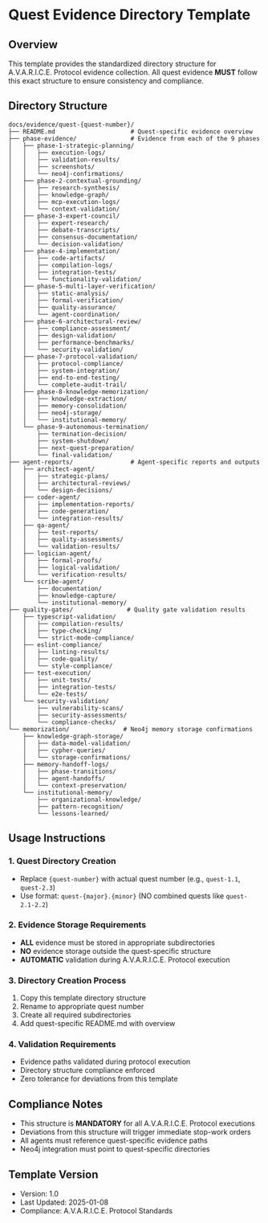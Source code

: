 # Quest Evidence Directory Template

## Overview

This template provides the standardized directory structure for A.V.A.R.I.C.E. Protocol evidence collection. All quest evidence **MUST** follow this exact structure to ensure consistency and compliance.

## Directory Structure

```
docs/evidence/quest-{quest-number}/
├── README.md                     # Quest-specific evidence overview
├── phase-evidence/               # Evidence from each of the 9 phases
│   ├── phase-1-strategic-planning/
│   │   ├── execution-logs/
│   │   ├── validation-results/
│   │   ├── screenshots/
│   │   └── neo4j-confirmations/
│   ├── phase-2-contextual-grounding/
│   │   ├── research-synthesis/
│   │   ├── knowledge-graph/
│   │   ├── mcp-execution-logs/
│   │   └── context-validation/
│   ├── phase-3-expert-council/
│   │   ├── expert-research/
│   │   ├── debate-transcripts/
│   │   ├── consensus-documentation/
│   │   └── decision-validation/
│   ├── phase-4-implementation/
│   │   ├── code-artifacts/
│   │   ├── compilation-logs/
│   │   ├── integration-tests/
│   │   └── functionality-validation/
│   ├── phase-5-multi-layer-verification/
│   │   ├── static-analysis/
│   │   ├── formal-verification/
│   │   ├── quality-assurance/
│   │   └── agent-coordination/
│   ├── phase-6-architectural-review/
│   │   ├── compliance-assessment/
│   │   ├── design-validation/
│   │   ├── performance-benchmarks/
│   │   └── security-validation/
│   ├── phase-7-protocol-validation/
│   │   ├── protocol-compliance/
│   │   ├── system-integration/
│   │   ├── end-to-end-testing/
│   │   └── complete-audit-trail/
│   ├── phase-8-knowledge-memorization/
│   │   ├── knowledge-extraction/
│   │   ├── memory-consolidation/
│   │   ├── neo4j-storage/
│   │   └── institutional-memory/
│   └── phase-9-autonomous-termination/
│       ├── termination-decision/
│       ├── system-shutdown/
│       ├── next-quest-preparation/
│       └── final-validation/
├── agent-reports/                # Agent-specific reports and outputs
│   ├── architect-agent/
│   │   ├── strategic-plans/
│   │   ├── architectural-reviews/
│   │   └── design-decisions/
│   ├── coder-agent/
│   │   ├── implementation-reports/
│   │   ├── code-generation/
│   │   └── integration-results/
│   ├── qa-agent/
│   │   ├── test-reports/
│   │   ├── quality-assessments/
│   │   └── validation-results/
│   ├── logician-agent/
│   │   ├── formal-proofs/
│   │   ├── logical-validation/
│   │   └── verification-results/
│   └── scribe-agent/
│       ├── documentation/
│       ├── knowledge-capture/
│       └── institutional-memory/
├── quality-gates/               # Quality gate validation results
│   ├── typescript-validation/
│   │   ├── compilation-results/
│   │   ├── type-checking/
│   │   └── strict-mode-compliance/
│   ├── eslint-compliance/
│   │   ├── linting-results/
│   │   ├── code-quality/
│   │   └── style-compliance/
│   ├── test-execution/
│   │   ├── unit-tests/
│   │   ├── integration-tests/
│   │   └── e2e-tests/
│   └── security-validation/
│       ├── vulnerability-scans/
│       ├── security-assessments/
│       └── compliance-checks/
└── memorization/               # Neo4j memory storage confirmations
    ├── knowledge-graph-storage/
    │   ├── data-model-validation/
    │   ├── cypher-queries/
    │   └── storage-confirmations/
    ├── memory-handoff-logs/
    │   ├── phase-transitions/
    │   ├── agent-handoffs/
    │   └── context-preservation/
    └── institutional-memory/
        ├── organizational-knowledge/
        ├── pattern-recognition/
        └── lessons-learned/
```

## Usage Instructions

### 1. Quest Directory Creation
- Replace `{quest-number}` with actual quest number (e.g., `quest-1.1`, `quest-2.3`)
- Use format: `quest-{major}.{minor}` (NO combined quests like `quest-2.1-2.2`)

### 2. Evidence Storage Requirements
- **ALL** evidence must be stored in appropriate subdirectories
- **NO** evidence storage outside the quest-specific structure
- **AUTOMATIC** validation during A.V.A.R.I.C.E. Protocol execution

### 3. Directory Creation Process
1. Copy this template directory structure
2. Rename to appropriate quest number
3. Create all required subdirectories
4. Add quest-specific README.md with overview

### 4. Validation Requirements
- Evidence paths validated during protocol execution
- Directory structure compliance enforced
- Zero tolerance for deviations from this template

## Compliance Notes

- This structure is **MANDATORY** for all A.V.A.R.I.C.E. Protocol executions
- Deviations from this structure will trigger immediate stop-work orders
- All agents must reference quest-specific evidence paths
- Neo4j integration must point to quest-specific directories

## Template Version
- Version: 1.0
- Last Updated: 2025-01-08
- Compliance: A.V.A.R.I.C.E. Protocol Standards
